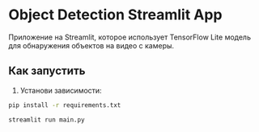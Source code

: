 # Object Detection Streamlit App

Приложение на Streamlit, которое использует TensorFlow Lite модель для обнаружения объектов на видео с камеры.

## Как запустить

1. Установи зависимости:
```bash
pip install -r requirements.txt

streamlit run main.py
